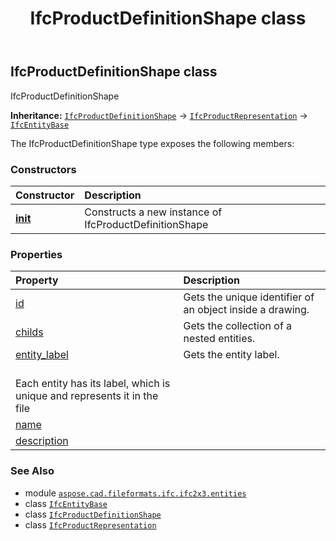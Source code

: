 ﻿---
title: IfcProductDefinitionShape class
second_title: Aspose.CAD for Python via .NET API References
description: 
type: docs
weight: 3870
url: /python-net/aspose.cad.fileformats.ifc.ifc2x3.entities/ifcproductdefinitionshape/
is_root: false
---

## IfcProductDefinitionShape class

IfcProductDefinitionShape



**Inheritance:** [`IfcProductDefinitionShape`](/cad/python-net/aspose.cad.fileformats.ifc.ifc2x3.entities/ifcproductdefinitionshape) → 
[`IfcProductRepresentation`](/cad/python-net/aspose.cad.fileformats.ifc.ifc2x3.entities/ifcproductrepresentation) → 
[`IfcEntityBase`](/cad/python-net/aspose.cad.fileformats.ifc/ifcentitybase)



The IfcProductDefinitionShape type exposes the following members:

### Constructors
| Constructor | Description |
| :- | :- |
| [__init__](/cad/python-net/aspose.cad.fileformats.ifc.ifc2x3.entities/ifcproductdefinitionshape/__init__/#) | Constructs a new instance of IfcProductDefinitionShape |


### Properties
| Property | Description |
| :- | :- |
| [id](/cad/python-net/aspose.cad.fileformats.ifc.ifc2x3.entities/ifcproductdefinitionshape/id) | Gets the unique identifier of an object inside a drawing. |
| [childs](/cad/python-net/aspose.cad.fileformats.ifc.ifc2x3.entities/ifcproductdefinitionshape/childs) | Gets the collection of a nested entities. |
| [entity_label](/cad/python-net/aspose.cad.fileformats.ifc.ifc2x3.entities/ifcproductdefinitionshape/entity_label) | Gets the entity label.<br/>Each entity has its label, which is unique and represents it in the file |
| [name](/cad/python-net/aspose.cad.fileformats.ifc.ifc2x3.entities/ifcproductdefinitionshape/name) |  |
| [description](/cad/python-net/aspose.cad.fileformats.ifc.ifc2x3.entities/ifcproductdefinitionshape/description) |  |



### See Also
* module [`aspose.cad.fileformats.ifc.ifc2x3.entities`](..)
* class [`IfcEntityBase`](/cad/python-net/aspose.cad.fileformats.ifc/ifcentitybase)
* class [`IfcProductDefinitionShape`](/cad/python-net/aspose.cad.fileformats.ifc.ifc2x3.entities/ifcproductdefinitionshape)
* class [`IfcProductRepresentation`](/cad/python-net/aspose.cad.fileformats.ifc.ifc2x3.entities/ifcproductrepresentation)
